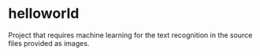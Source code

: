# helloworld
Project that requires machine learning for the text recognition in the source files provided as images.
